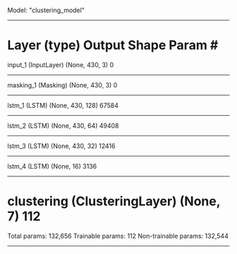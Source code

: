 Model: "clustering_model"
_________________________________________________________________
Layer (type)                 Output Shape              Param #   
=================================================================
input_1 (InputLayer)         (None, 430, 3)            0         
_________________________________________________________________
masking_1 (Masking)          (None, 430, 3)            0         
_________________________________________________________________
lstm_1 (LSTM)                (None, 430, 128)          67584     
_________________________________________________________________
lstm_2 (LSTM)                (None, 430, 64)           49408     
_________________________________________________________________
lstm_3 (LSTM)                (None, 430, 32)           12416     
_________________________________________________________________
lstm_4 (LSTM)                (None, 16)                3136      
_________________________________________________________________
clustering (ClusteringLayer) (None, 7)                 112       
=================================================================
Total params: 132,656
Trainable params: 112
Non-trainable params: 132,544
_________________________________________________________________
